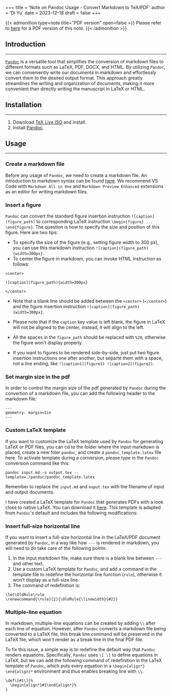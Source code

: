 +++
title = 'Note on Pandoc Usage - Convert Markdown to TeX/PDF'
author = 'Di Yu'
date = 2023-12-18
draft = false
+++

<!-- # User Guide of Pandoc - Convert Markdown to LaTeX/PDF
**Created on** 2023-12-18\
**Author** Di Yu (yudi.0211@foxmail.com) -->

{{< admonition type=note title="PDF version" open=false >}}
Please refer to [here](/posts/note-pandoc/Note_pandoc_usage.pdf) for a PDF version of this note.
{{< /admonition >}}

## Introduction

---

[`Pandoc`](https://pandoc.org/) is a versatile tool that simplifies the conversion of markdown files to different formats such as LaTeX, PDF, DOCX, and HTML. By utilizing `Pandoc`, we can conveniently write our documents in markdown and effortlessly convert them to the desired output format. This approach greatly streamlines the writing and organization of documents, making it more convenient than directly writing the manuscript in LaTeX or HTML.

## Installation

---

1. Download [TeX Live ISO](https://mirror-hk.koddos.net/CTAN/systems/texlive/Images/) and install.
2. Install [Pandoc](https://pandoc.org/installing.html).

## Usage

---

### Create a markdown file
Before any usage of `Pandoc`, we need to create a markdown file. An introduction to markdown syntax can be found [here](https://docs.github.com/en/get-started/writing-on-github/getting-started-with-writing-and-formatting-on-github/basic-writing-and-formatting-syntax). We recommend VS Code with `Markdown All in One` and `Markdown Preview Enhanced` extensions as an editor for writing markdown files.

### Insert a figure
`Pandoc` can convert the standard figure insertion instruction `![caption](figure_path)` to corresponding LaTeX instruction `\begin{figure} ... \end{figure}`. The question is how to specify the size and position of this figure. Here are two tips:

+ To specify the size of the figure (e.g., setting figure width to 300 px), you can use this markdown instruction `![caption](figure_path){width=300px}`.
+ To center the figure in markdown, you can invoke HTML instruction as follows:

```
<center>

![caption](figure_path){width=300px}

</center>
```

+ Note that a blank line should be added between the `<center>` (`</center>`) and the figure insertion instruction `![caption](figure_path){width=300px}`.

+ Please note that if the `caption` key value is left blank, the figure in LaTeX will not be aligned to the center, instead, it will align to the left.
+ All the spaces in the `figure_path` should be replaced with `%20`, otherwise the figure won't display properly.
+ If you want to figures to be rendered side-by-side, just put two figure insertion instructions one after another, but separte them with a space, not a line ending, like `![caption1](figure1) ![caption2](figure2)`.

### Set margin size in the pdf
In order to control the margin size of the pdf generated by `Pandoc` during the convertion of a markdown file, you can add the following header to the markdown file:

```
---
geometry: margin=1in
---
```

### Custom LaTeX template
If you want to customize the LaTeX template used by `Pandoc` for generating LaTeX or PDF files, you can cd to the folder where the input markdown is placed, create a new foler `pandoc`, and create a `pandoc_template.latex` file here. To activate template during a conversion, please type in the `Pandoc` conversion command like this:

```
pandoc input.md -o output.tex --template=./pandoc/pandoc_template.latex
```

Remember to replace the `input.md` and `ouput.tex` with the filename of input and output documents. 


I have created a LaTeX template for `Pandoc` that generates PDFs with a look close to native LaTeX. You can download it [here](/posts/note-pandoc/pandoc_template.latex). This template is adapted from `Pandoc`'s default and includes the following modifications:

### Insert full-size horizontal line
If you want to insert a full-size horizontal line in the LaTeX/PDF document generated by `Pandoc`, in a way like how `---` is rendered in markdown, you will need to do take care of the following points:

1. In the input markdown file, make sure there is a blank line between `---` and other text.
2. Use a custom LaTeX template for `Pandoc`, and add a command in the template file to redefine the horizontal line function (`rule`), otherwise it won't display as a full-size line.
3. The command of redefinition is:

```
\let\OldRule\rule
\renewcommand{\rule}[2]{\OldRule{\linewidth}{#2}}
```

### Multiple-line equation
In markdown, multiple-line equations can be created by adding `\\` after each line of equation. However, after `Pandoc` converts a markdown file being converted to a LaTeX file, this break line command will be preserved in the LaTeX file, which won't render as a break line in the final PDF file.

To fix this issue, a simple way is to redefine the default way that `Pandoc` renders equations. Specifically, `Pandoc` uses `\[ \]` to define equations in LaTeX, but we can add the following command of redefinition in the LaTeX template of `Pandoc`, which puts every equation in a `\begin{align*} \end{align}*` environment and thus enables breaking line with `\\`.

```
\def\[#1\]{%
  \begin{align*}#1\end{align*}%
}
```